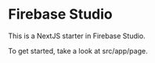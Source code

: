 # Firebase Studio

This is a NextJS starter in Firebase Studio.

To get started, take a look at src/app/page.